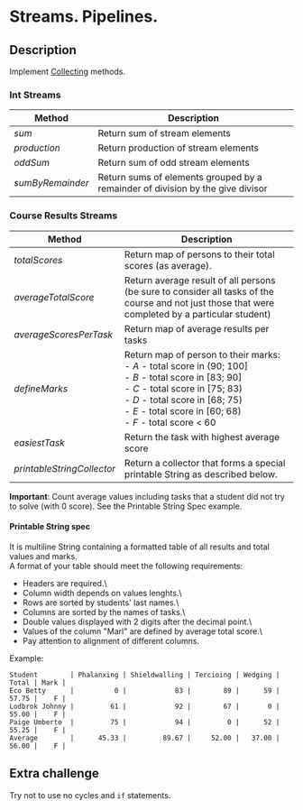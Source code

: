 # Streams. Pipelines.

## Description

Implement [Collecting](src/main/java/com/efimchick/ifmo/Collecting.java) methods.

### Int Streams
| Method | Description |
| --- | --- |
| *sum* | Return sum of stream elements |
| *production* | Return production of stream elements |
| *oddSum* | Return sum of odd stream elements |
| *sumByRemainder* | Return sums of elements grouped by a remainder of division by the give divisor|

### Course Results Streams
| Method | Description |
| --- | --- |
| *totalScores* | Return map of persons to their total scores (as average). | 
| *averageTotalScore* | Return average result of all persons <br/>(be sure to consider all tasks of the course and not just those that were completed by a particular student) |
| *averageScoresPerTask* | Return map of average results per tasks |
| *defineMarks* | Return map of person to their marks:<br/> - *A* - total score in (90; 100]<br/> - *B* - total score in [83; 90]<br/> - *C* - total score in [75; 83)<br/> - *D* - total score in [68; 75)<br/> - *E* - total score in [60; 68)<br/> - *F* - total score < 60<br/> |
| *easiestTask* | Return the task with highest average score |
| *printableStringCollector* | Return a collector that forms a special printable String as described below. |

**Important**: Count average values including tasks that a student did not try to solve (with 0 score). See the Printable String Spec example.

#### Printable String spec
It is multiline String containing a formatted table of all results and total values and marks.\
A format of your table should meet the following requirements: 
 
- Headers are required.\
- Column width depends on values lenghts.\
- Rows are sorted by students' last names.\
- Columns are sorted by the names of tasks.\
- Double values displayed with 2 digits after the decimal point.\
- Values of the column "Marl" are defined by average total score.\
- Pay attention to alignment of different columns.            
 
 
Example:

    Student        | Phalanxing | Shieldwalling | Tercioing | Wedging | Total | Mark |
    Eco Betty      |          0 |            83 |        89 |      59 | 57.75 |    F |
    Lodbrok Johnny |         61 |            92 |        67 |       0 | 55.00 |    F |
    Paige Umberto  |         75 |            94 |         0 |      52 | 55.25 |    F |
    Average        |      45.33 |         89.67 |     52.00 |   37.00 | 56.00 |    F |
    
    
## Extra challenge
Try not to use no cycles and `if` statements.
